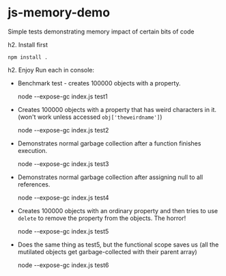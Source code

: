 js-memory-demo
==============

Simple tests demonstrating memory impact of certain bits of code

h2. Install first

    npm install .
    
h2. Enjoy
Run each in console:


    
- Benchmark test - creates 100000 objects with a property.
    
    node --expose-gc index.js test1
    
- Creates 100000 objects with a property that has weird characters in it. (won't work unless accessed `obj['theweirdname']`)
    
    node --expose-gc index.js test2
    
- Demonstrates normal garbage collection after a function finishes execution.
    
    node --expose-gc index.js test3
    
- Demonstrates normal garbage collection after assigning null to all references.
    
    node --expose-gc index.js test4
    
- Creates 100000 objects with an ordinary property and then tries to use `delete` to remove the property from the objects. The horror!
    
    node --expose-gc index.js test5
    
- Does the same thing as test5, but the functional scope saves us (all the mutilated objects get garbage-collected with their parent array)

    node --expose-gc index.js test6
    